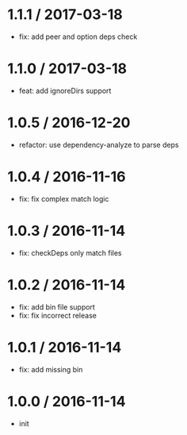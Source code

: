 
1.1.1 / 2017-03-18
==================

  * fix: add peer and option deps check

1.1.0 / 2017-03-18
==================

  * feat: add ignoreDirs support

1.0.5 / 2016-12-20
==================

  * refactor: use dependency-analyze to parse deps

1.0.4 / 2016-11-16
==================

  * fix: fix complex match logic

1.0.3 / 2016-11-14
==================

  * fix: checkDeps only match files

1.0.2 / 2016-11-14
==================

  * fix: add bin file support
  * fix: fix incorrect release

1.0.1 / 2016-11-14
==================

  * fix: add missing bin

1.0.0 / 2016-11-14
=====================

  * init

